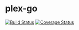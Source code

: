 # plex-go 

[![Build Status](https://img.shields.io/travis/Lorac/plex-go/master.svg?style=flat-square)](https://travis-ci.org/Lorac/plex-go) 
[![Coverage Status](https://img.shields.io/coveralls/github/Lorac/plex-go/master.svg?style=flat-square)](https://coveralls.io/github/Lorac/plex-go?branch=master)
